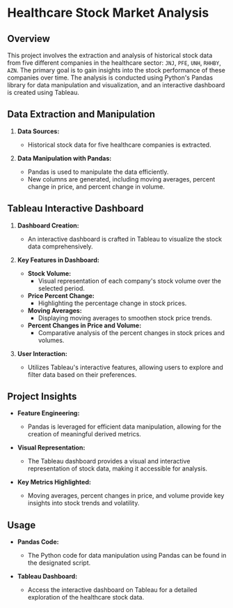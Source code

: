 # Healthcare Stock Market Analysis

## Overview

This project involves the extraction and analysis of historical stock data from five different companies in the healthcare sector: `JNJ`, `PFE`, `UNH`, `RHHBY`, `AZN`. The primary goal is to gain insights into the stock performance of these companies over time. The analysis is conducted using Python's Pandas library for data manipulation and visualization, and an interactive dashboard is created using Tableau.

## Data Extraction and Manipulation

1. **Data Sources:**
   - Historical stock data for five healthcare companies is extracted.

2. **Data Manipulation with Pandas:**
   - Pandas is used to manipulate the data efficiently.
   - New columns are generated, including moving averages, percent change in price, and percent change in volume.

## Tableau Interactive Dashboard

1. **Dashboard Creation:**
   - An interactive dashboard is crafted in Tableau to visualize the stock data comprehensively.

2. **Key Features in Dashboard:**
   - **Stock Volume:**
     - Visual representation of each company's stock volume over the selected period.
   - **Price Percent Change:**
     - Highlighting the percentage change in stock prices.
   - **Moving Averages:**
     - Displaying moving averages to smoothen stock price trends.
   - **Percent Changes in Price and Volume:**
     - Comparative analysis of the percent changes in stock prices and volumes.

3. **User Interaction:**
   - Utilizes Tableau's interactive features, allowing users to explore and filter data based on their preferences.

## Project Insights

- **Feature Engineering:**
  - Pandas is leveraged for efficient data manipulation, allowing for the creation of meaningful derived metrics.

- **Visual Representation:**
  - The Tableau dashboard provides a visual and interactive representation of stock data, making it accessible for analysis.

- **Key Metrics Highlighted:**
  - Moving averages, percent changes in price, and volume provide key insights into stock trends and volatility.

## Usage

- **Pandas Code:**
  - The Python code for data manipulation using Pandas can be found in the designated script.

- **Tableau Dashboard:**
  - Access the interactive dashboard on Tableau for a detailed exploration of the healthcare stock data.



